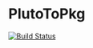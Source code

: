 # PlutoToPkg

[![Build Status](https://github.com/stefanbringuier/PlutoToPkg.jl/actions/workflows/CI.yml/badge.svg?branch=main)](https://github.com/stefanbringuier/PlutoToPkg.jl/actions/workflows/CI.yml?query=branch%3Amain)
